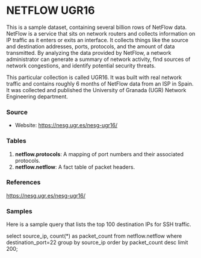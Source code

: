 # NETFLOW UGR16

This is a sample dataset, containing several billion rows of NetFlow data.  NetFlow is a service that sits on network routers and collects information on IP traffic as it enters or exits an interface.  It collects things like the source and destination addresses, ports, protocols, and the amount of data transmitted.  By analyzing the data provided by NetFlow, a network administrator can generate a summary of network activity, find sources of network congestions, and identify potential security threats.

This particular collection is called UGR16.   It was built with real network traffic and contains roughly 6 months of NetFlow data from an ISP in Spain.  It was collected and published the University of Granada (UGR) Network Engineering department.


### Source

 * Website: https://nesg.ugr.es/nesg-ugr16/

### Tables

 1. **netflow.protocols**: A mapping of port numbers and their associated protocols. 
 2. **netflow.netflow**: A fact table of packet headers.

### References


 https://nesg.ugr.es/nesg-ugr16/

### Samples

  Here is a sample query that lists the top 100 destination IPs for SSH traffic. 

  select source_ip, count(*) as packet_count 
  from netflow.netflow
  where destination_port=22 
  group by source_ip 
  order by packet_count desc 
  limit 200;

